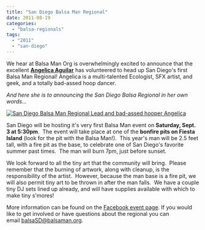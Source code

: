 ```yaml
---
title: "San Diego Balsa Man Regional"
date: 2011-08-19
categories: 
  - "balsa-regionals"
tags: 
  - "2011"
  - "san-diego"
---
```


We hear at Balsa Man Org is overwhelmingly excited to announce that the excellent **[Angelica Aguilar](https://twitter.com/#!/argosXIII)** has volunteered to head up San Diego's first Balsa Man Regional! Angelica is a multi-talented Ecologist, SFX artist, and geek, and a totally bad-assed hoop dancer.

_And here she is to announcing the San Diego Balsa Regional in her own words…_

[![San Diego Balsa Man Regional Lead and bad-assed hooper Angelica](/images/Angelica-e1313781592126.jpg "San Diego Balsa Man Regional Lead and bad-assed hooper Angelica")](https://balsaman.org/wp-content/uploads/2011/08/Angelica-e1313781592126.jpg)

San Diego will be hosting it's very first Balsa Man event on **Saturday, Sept. 3 at 5:30pm**.  The event will take place at one of the **bonfire pits on Fiesta Island** (look for the pit with the Balsa Man!).  This year's man will be 2.5 feet tall, with a fire pit as the base, to celebrate one of San Diego's favorite summer past times.  The man will burn 7pm, just before sunset.

We look forward to all the tiny art that the community will bring.  Please remember that the burning of artwork, along with cleanup, is the responsibility of the artist.  However, because the man base is a fire pit, we will also permit tiny art to be thrown in after the man falls.  We have a couple tiny DJ sets lined up already, and will have supplies available with which to make tiny s'mores!

More information can be found on the [Facebook event page](https://www.facebook.com/event.php?eid=122450634518545 "San Diego Balsa Man Regional Facebook event page"). If you would like to get involved or have questions about the regional you can email [balsaSD@balsaman.org](mailto:balsaSD@balsaman.org).
